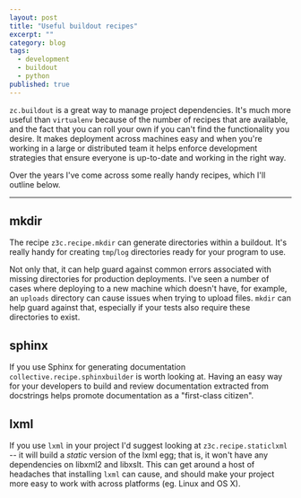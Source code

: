```yaml
---
layout: post
title: "Useful buildout recipes"
excerpt: ""
category: blog
tags:
  - development
  - buildout
  - python
published: true
---
```

`zc.buildout` is a great way to manage project dependencies. It's much more useful than `virtualenv`
because of the number of recipes that are available, and the fact that you can roll your own
if you can't find the functionality you desire. It makes deployment across machines easy
and when you're working in a large or distributed team it helps enforce development strategies
that ensure everyone is up-to-date and working in the right way.

Over the years I've come across some really handy recipes, which I'll outline below.

***

## mkdir

The recipe `z3c.recipe.mkdir` can generate directories within a buildout. It's really handy for
creating `tmp`/`log` directories ready for your program to use.

Not only that, it can help guard against common errors associated with missing directories for
production deployments. I've seen a number of cases where deploying to a new machine which doesn't
have, for example, an `uploads` directory can cause issues when trying to upload files. `mkdir`
can help guard against that, especially if your tests also require these directories to exist.


## sphinx

If you use Sphinx for generating documentation `collective.recipe.sphinxbuilder` is worth looking at.
Having an easy way for your developers to build and review documentation extracted from docstrings
helps promote documentation as a "first-class citizen".


## lxml

If you use `lxml` in your project I'd suggest looking at `z3c.recipe.staticlxml` -- it will build a
*static* version of the lxml egg; that is, it won't have any dependencies on libxml2 and libxslt.
This can get around a host of headaches that installing `lxml` can cause, and should make your
project more easy to work with across platforms (eg. Linux and OS X).
